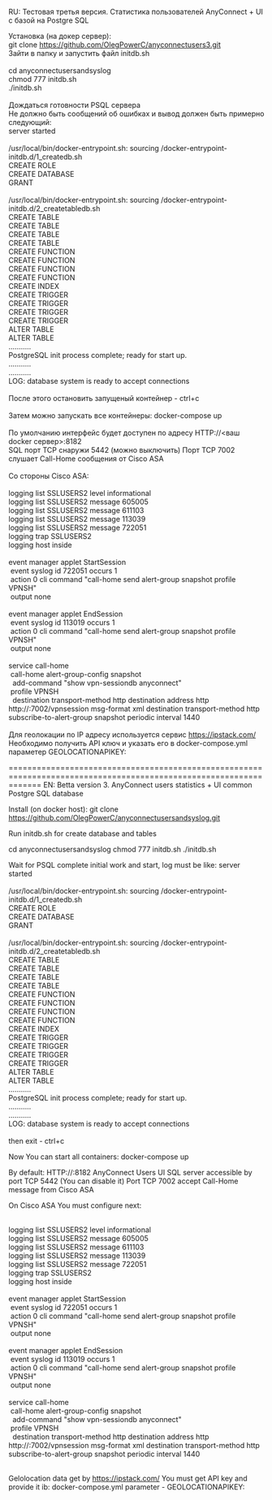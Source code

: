 RU: Тестовая третья версия. Статистика пользователей AnyConnect + UI с базой на Postgre SQL

Установка (на докер сервер):<br>
git clone https://github.com/OlegPowerC/anyconnectusers3.git<br>
Зайти в папку и запустить файл initdb.sh<br>
<br>
cd anyconnectusersandsyslog<br>
chmod 777 initdb.sh<br>
./initdb.sh<br>
<br>
Дождаться готовности PSQL сервера<br>
Не должно быть сообщений об ошибках и вывод должен быть примерно следующий:<br>
server started<br>
<br>
/usr/local/bin/docker-entrypoint.sh: sourcing /docker-entrypoint-initdb.d/1_createdb.sh<br>
CREATE ROLE<br>
CREATE DATABASE<br>
GRANT<br>
<br>
/usr/local/bin/docker-entrypoint.sh: sourcing /docker-entrypoint-initdb.d/2_createtabledb.sh<br>
CREATE TABLE<br>
CREATE TABLE<br>
CREATE TABLE<br>
CREATE TABLE<br>
CREATE FUNCTION<br>
CREATE FUNCTION<br>
CREATE FUNCTION<br>
CREATE FUNCTION<br>
CREATE INDEX<br>
CREATE TRIGGER<br>
CREATE TRIGGER<br>
CREATE TRIGGER<br>
CREATE TRIGGER<br>
ALTER TABLE<br>
ALTER TABLE<br>
...........<br>
PostgreSQL init process complete; ready for start up.<br>
...........<br>
...........<br>
LOG:  database system is ready to accept connections<br>
<br>
После этого остановить запущеный контейнер - ctrl+c<br>
<br>
Затем можно запускать все контейнеры: docker-compose up<br>
<br>
По умолчанию интерфейс будет доступен по адресу HTTP://<ваш docker сервер>:8182<br>
SQL порт TCP снаружи 5442 (можно выключить) Порт TCP 7002 слушает Call-Home сообщения от Cisco ASA<br>
<br>
Со стороны Cisco ASA:<br>
<br>
logging list SSLUSERS2 level informational<br>
logging list SSLUSERS2 message 605005<br>
logging list SSLUSERS2 message 611103<br>
logging list SSLUSERS2 message 113039<br>
logging list SSLUSERS2 message 722051<br>
logging trap SSLUSERS2<br>
logging host inside<br>
<br>
event manager applet StartSession<br>
&nbsp;event syslog id 722051 occurs 1<br>
&nbsp;action 0 cli command "call-home send alert-group snapshot profile VPNSH"<br>
&nbsp;output none<br>
<br>
event manager applet EndSession<br>
&nbsp;event syslog id 113019 occurs 1<br>
&nbsp;action 0 cli command "call-home send alert-group snapshot profile VPNSH"<br>
&nbsp;output none<br>
<br>
service call-home<br>
&nbsp;call-home alert-group-config snapshot<br>
&nbsp;&nbsp;add-command "show vpn-sessiondb anyconnect"<br>
&nbsp;profile VPNSH<br>
&nbsp;&nbsp;destination transport-method http destination address http http://:7002/vpnsession msg-format xml destination transport-method http subscribe-to-alert-group snapshot periodic interval 1440<br>
<br>
Для геолокации по IP адресу используется сервис https://ipstack.com/
Необходимо получить API ключ и указать его в docker-compose.yml
параметер GEOLOCATIONAPIKEY:

===================================================================================================================
EN: Betta version 3. AnyConnect users statistics + UI common Postgre SQL database

Install (on docker host): git clone https://github.com/OlegPowerC/anyconnectusersandsyslog.git

Run initdb.sh for create database and tables

cd anyconnectusersandsyslog
chmod 777 initdb.sh
./initdb.sh

Wait for PSQL complete initial work and start, 
log must be like:
server started<br>
<br>
/usr/local/bin/docker-entrypoint.sh: sourcing /docker-entrypoint-initdb.d/1_createdb.sh<br>
CREATE ROLE<br>
CREATE DATABASE<br>
GRANT<br>
<br>
/usr/local/bin/docker-entrypoint.sh: sourcing /docker-entrypoint-initdb.d/2_createtabledb.sh<br>
CREATE TABLE<br>
CREATE TABLE<br>
CREATE TABLE<br>
CREATE TABLE<br>
CREATE FUNCTION<br>
CREATE FUNCTION<br>
CREATE FUNCTION<br>
CREATE FUNCTION<br>
CREATE INDEX<br>
CREATE TRIGGER<br>
CREATE TRIGGER<br>
CREATE TRIGGER<br>
CREATE TRIGGER<br>
ALTER TABLE<br>
ALTER TABLE<br>
...........<br>
PostgreSQL init process complete; ready for start up.<br>
...........<br>
...........<br>
LOG:  database system is ready to accept connections<br>
<br>
then exit - ctrl+c

Now You can start all containers: docker-compose up

By default: HTTP://<Your docker host ip>:8182 AnyConnect Users UI SQL server accessible by port TCP 5442 (You can disable it) Port TCP 7002 accept Call-Home message from Cisco ASA

On Cisco ASA You must configure next:

<br>
logging list SSLUSERS2 level informational<br>
logging list SSLUSERS2 message 605005<br>
logging list SSLUSERS2 message 611103<br>
logging list SSLUSERS2 message 113039<br>
logging list SSLUSERS2 message 722051<br>
logging trap SSLUSERS2<br>
logging host inside<br>
<br>
event manager applet StartSession<br>
&nbsp;event syslog id 722051 occurs 1<br>
&nbsp;action 0 cli command "call-home send alert-group snapshot profile VPNSH"<br>
&nbsp;output none<br>
<br>
event manager applet EndSession<br>
&nbsp;event syslog id 113019 occurs 1<br>
&nbsp;action 0 cli command "call-home send alert-group snapshot profile VPNSH"<br>
&nbsp;output none<br>
<br>
service call-home<br>
&nbsp;call-home alert-group-config snapshot<br>
&nbsp;&nbsp;add-command "show vpn-sessiondb anyconnect"<br>
&nbsp;profile VPNSH<br>
&nbsp;&nbsp;destination transport-method http destination address http http://:7002/vpnsession msg-format xml destination transport-method http subscribe-to-alert-group snapshot periodic interval 1440<br>
<br>

Gelolocation data get by https://ipstack.com/
You must get API key and provide it ib: docker-compose.yml
parameter - GEOLOCATIONAPIKEY:
